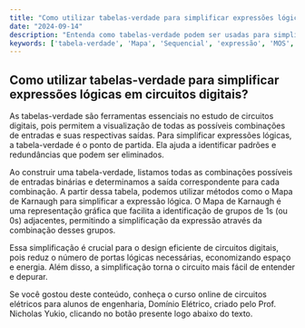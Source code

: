 ```yaml
---
title: "Como utilizar tabelas-verdade para simplificar expressões lógicas em circuitos digitais?"
date: "2024-09-14"
description: "Entenda como tabelas-verdade podem ser usadas para simplificar expressões lógicas em circuitos digitais."
keywords: ['tabela-verdade', 'Mapa', 'Sequencial', 'expressão', 'MOS', 'Exercício', 'Lógica']
---
```


## Como utilizar tabelas-verdade para simplificar expressões lógicas em circuitos digitais?

As tabelas-verdade são ferramentas essenciais no estudo de circuitos digitais, pois permitem a visualização de todas as possíveis combinações de entradas e suas respectivas saídas. Para simplificar expressões lógicas, a tabela-verdade é o ponto de partida. Ela ajuda a identificar padrões e redundâncias que podem ser eliminados.

Ao construir uma tabela-verdade, listamos todas as combinações possíveis de entradas binárias e determinamos a saída correspondente para cada combinação. A partir dessa tabela, podemos utilizar métodos como o Mapa de Karnaugh para simplificar a expressão lógica. O Mapa de Karnaugh é uma representação gráfica que facilita a identificação de grupos de 1s (ou 0s) adjacentes, permitindo a simplificação da expressão através da combinação desses grupos.

Essa simplificação é crucial para o design eficiente de circuitos digitais, pois reduz o número de portas lógicas necessárias, economizando espaço e energia. Além disso, a simplificação torna o circuito mais fácil de entender e depurar.

Se você gostou deste conteúdo, conheça o curso online de circuitos elétricos para alunos de engenharia, Domínio Elétrico, criado pelo Prof. Nicholas Yukio, clicando no botão presente logo abaixo do texto.